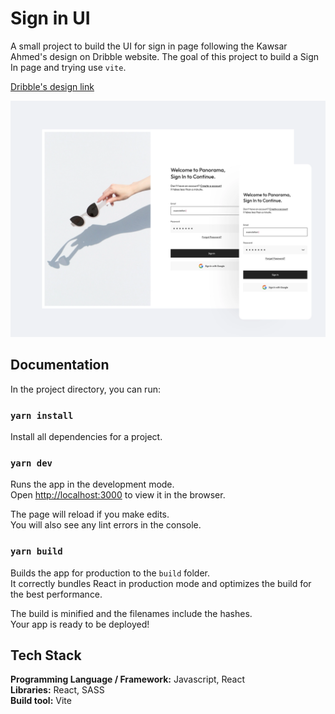 # Sign in UI

A small project to build the UI for sign in page following the Kawsar Ahmed's design on Dribble website. The goal of this project to build a Sign In page and trying use `vite`.

[Dribble's design link](https://dribbble.com/shots/20319372-Sign-In-Page)

![Design image](/public/design.png)

## Documentation

In the project directory, you can run:

### `yarn install`

Install all dependencies for a project.

### `yarn dev`

Runs the app in the development mode.\
Open [http://localhost:3000](http://localhost:3000) to view it in the browser.

The page will reload if you make edits.\
You will also see any lint errors in the console.

### `yarn build`

Builds the app for production to the `build` folder.\
It correctly bundles React in production mode and optimizes the build for the best performance.

The build is minified and the filenames include the hashes.\
Your app is ready to be deployed!

## Tech Stack

**Programming Language / Framework:** Javascript, React\
**Libraries:** React, SASS\
**Build tool:** Vite
